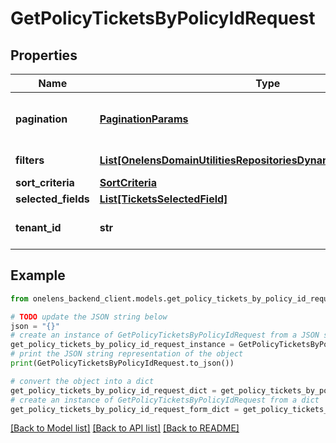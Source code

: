 # GetPolicyTicketsByPolicyIdRequest


## Properties

Name | Type | Description | Notes
------------ | ------------- | ------------- | -------------
**pagination** | [**PaginationParams**](PaginationParams.md) | Pagination parameters for the request. | [optional] 
**filters** | [**List[OnelensDomainUtilitiesRepositoriesDynamicFiltersFilterCriteria]**](OnelensDomainUtilitiesRepositoriesDynamicFiltersFilterCriteria.md) | Filters to be applied | 
**sort_criteria** | [**SortCriteria**](SortCriteria.md) |  | [optional] 
**selected_fields** | [**List[TicketsSelectedField]**](TicketsSelectedField.md) |  | [optional] 
**tenant_id** | **str** | The unique identifier of the tenant | 

## Example

```python
from onelens_backend_client.models.get_policy_tickets_by_policy_id_request import GetPolicyTicketsByPolicyIdRequest

# TODO update the JSON string below
json = "{}"
# create an instance of GetPolicyTicketsByPolicyIdRequest from a JSON string
get_policy_tickets_by_policy_id_request_instance = GetPolicyTicketsByPolicyIdRequest.from_json(json)
# print the JSON string representation of the object
print(GetPolicyTicketsByPolicyIdRequest.to_json())

# convert the object into a dict
get_policy_tickets_by_policy_id_request_dict = get_policy_tickets_by_policy_id_request_instance.to_dict()
# create an instance of GetPolicyTicketsByPolicyIdRequest from a dict
get_policy_tickets_by_policy_id_request_form_dict = get_policy_tickets_by_policy_id_request.from_dict(get_policy_tickets_by_policy_id_request_dict)
```
[[Back to Model list]](../README.md#documentation-for-models) [[Back to API list]](../README.md#documentation-for-api-endpoints) [[Back to README]](../README.md)


